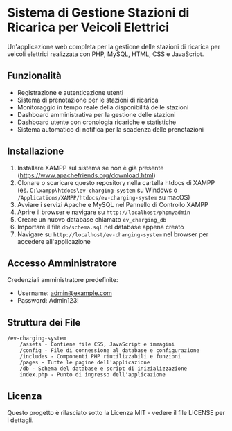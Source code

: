 # Sistema di Gestione Stazioni di Ricarica per Veicoli Elettrici

Un'applicazione web completa per la gestione delle stazioni di ricarica per veicoli elettrici realizzata con PHP, MySQL, HTML, CSS e JavaScript.

## Funzionalità

- Registrazione e autenticazione utenti
- Sistema di prenotazione per le stazioni di ricarica
- Monitoraggio in tempo reale della disponibilità delle stazioni
- Dashboard amministrativa per la gestione delle stazioni
- Dashboard utente con cronologia ricariche e statistiche
- Sistema automatico di notifica per la scadenza delle prenotazioni

## Installazione

1. Installare XAMPP sul sistema se non è già presente (https://www.apachefriends.org/download.html)
2. Clonare o scaricare questo repository nella cartella htdocs di XAMPP (es. `C:\xampp\htdocs\ev-charging-system` su Windows o `/Applications/XAMPP/htdocs/ev-charging-system` su macOS)
3. Avviare i servizi Apache e MySQL nel Pannello di Controllo XAMPP
4. Aprire il browser e navigare su `http://localhost/phpmyadmin`
5. Creare un nuovo database chiamato `ev_charging_db`
6. Importare il file `db/schema.sql` nel database appena creato
7. Navigare su `http://localhost/ev-charging-system` nel browser per accedere all'applicazione

## Accesso Amministratore

Credenziali amministratore predefinite:
- Username: admin@example.com
- Password: Admin123!

## Struttura dei File

```
/ev-charging-system
    /assets - Contiene file CSS, JavaScript e immagini
    /config - File di connessione al database e configurazione
    /includes - Componenti PHP riutilizzabili e funzioni
    /pages - Tutte le pagine dell'applicazione
    /db - Schema del database e script di inizializzazione
    index.php - Punto di ingresso dell'applicazione
```

## Licenza

Questo progetto è rilasciato sotto la Licenza MIT - vedere il file LICENSE per i dettagli.